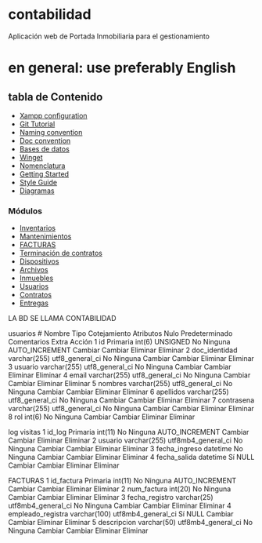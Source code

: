 
# contabilidad

Aplicación web de Portada Inmobiliaria para el gestionamiento

# en general: **use preferably English**

## tabla de Contenido

- [Xampp configuration](./docs/winget.md#xampp)
- [Git Tutorial](./docs/Git_Tutorial.md)
- [Naming convention](./docs/Nomenclatura.md#naming-convention)
- [Doc convention](./docs/StyleGuide.md#documentation-convention)
- [Bases de datos](./docs/db.md)
- [Winget](./docs/winget.md)
- [Nomenclatura](./docs/Nomenclatura.md)
- [Getting Started](./docs//Getting%20Started.md)
- [Style Guide](./docs/StyleGuide.md)
- [Diagramas](./docs/Diagramas.md)

### Módulos

- [Inventarios](./inventarios/README.md)
- [Mantenimientos](./mantenimientos/readme.md)
- [FACTURAS](./facturas/README.md)
- [Terminación de contratos](./terminacion_contratos/readme.md)
- [Dispositivos](./dispositivos/readme.md)
- [Archivos](./archivos/readme.md)
- [Inmuebles](./inmuebles/README.md)
- [Usuarios](./usuarios/readme.md)
- [Contratos](./contratos/docs/readme.md)
- [Entregas](./recibimientos/rec_simi/README.md)

LA BD SE LLAMA CONTABILIDAD


usuarios
	#	Nombre	Tipo	Cotejamiento	Atributos	Nulo	Predeterminado	Comentarios	Extra	Acción
	1	id Primaria	int(6)		UNSIGNED	No	Ninguna		AUTO_INCREMENT	Cambiar Cambiar	Eliminar Eliminar
	2	doc_identidad	varchar(255)	utf8_general_ci		No	Ninguna			Cambiar Cambiar	Eliminar Eliminar
	3	usuario	varchar(255)	utf8_general_ci		No	Ninguna			Cambiar Cambiar	Eliminar Eliminar
	4	email	varchar(255)	utf8_general_ci		No	Ninguna			Cambiar Cambiar	Eliminar Eliminar
	5	nombres	varchar(255)	utf8_general_ci		No	Ninguna			Cambiar Cambiar	Eliminar Eliminar
	6	apellidos	varchar(255)	utf8_general_ci		No	Ninguna			Cambiar Cambiar	Eliminar Eliminar
	7	contrasena	varchar(255)	utf8_general_ci		No	Ninguna			Cambiar Cambiar	Eliminar Eliminar
	8	rol	int(6)			No	Ninguna			Cambiar Cambiar	Eliminar Eliminar



log visitas
	1	id_log Primaria	int(11)			No	Ninguna		AUTO_INCREMENT	Cambiar Cambiar	Eliminar Eliminar
	2	usuario	varchar(255)	utf8mb4_general_ci		No	Ninguna			Cambiar Cambiar	Eliminar Eliminar
	3	fecha_ingreso	datetime			No	Ninguna			Cambiar Cambiar	Eliminar Eliminar
	4	fecha_salida	datetime			Sí	NULL			Cambiar Cambiar	Eliminar Eliminar


FACTURAS
	1	id_factura Primaria	int(11)			No	Ninguna		AUTO_INCREMENT	Cambiar Cambiar	Eliminar Eliminar
	2	num_factura	int(20)			No	Ninguna			Cambiar Cambiar	Eliminar Eliminar
	3	fecha_registro	varchar(25)	utf8mb4_general_ci		No	Ninguna			Cambiar Cambiar	Eliminar Eliminar
	4	empleado_registra	varchar(100)	utf8mb4_general_ci		Sí	NULL			Cambiar Cambiar	Eliminar Eliminar
	5	descripcion	varchar(50)	utf8mb4_general_ci		No	Ninguna			Cambiar Cambiar	Eliminar Eliminar
